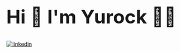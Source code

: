 <h1 style= "font-size: 50px;", style = "text-align:center;"> Hi 👋 I'm Yurock 👨‍💻 </h1>
<a href="https://www.linkedin.com/in/yurock-heo-8599a3179/">
  <img src ="https://img.shields.io/badge/LinkedIn-0077B5?style=for-the-badge&logo=linkedin&logoColor=white" alt="linkedin">
</a>
